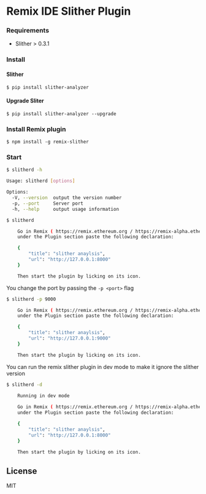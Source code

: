 # Remix IDE Slither Plugin

### Requirements
* Slither > 0.3.1

### Install 

#### Slither

```console
$ pip install slither-analyzer
```
#### Upgrade Sliter

```console
$ pip install slither-analyzer --upgrade
```
### Install Remix plugin

```console
$ npm install -g remix-slither
```

### Start

```sh
$ slitherd -h

Usage: slitherd [options]

Options:
  -V, --version  output the version number
  -p, --port     Server port
  -h, --help     output usage information
```

```sh
$ slitherd

    Go in Remix ( https://remix.ethereum.org / https://remix-alpha.ethereum.org ) / settings tab,
    under the Plugin section paste the following declaration:

    {
        "title": "slither anaylsis",
        "url": "http://127.0.0.1:8000"
    }

    Then start the plugin by licking on its icon.
```

You change the port by passing the `-p <port>` flag

```sh
$ slitherd -p 9000

    Go in Remix ( https://remix.ethereum.org / https://remix-alpha.ethereum.org ) / settings tab,
    under the Plugin section paste the following declaration:

    {
        "title": "slither anaylsis",
        "url": "http://127.0.0.1:9000"
    }

    Then start the plugin by licking on its icon.
```


You can run the remix slither plugin in dev mode to make it ignore
the slither version

```sh
$ slitherd -d
    
    Running in dev mode

    Go in Remix ( https://remix.ethereum.org / https://remix-alpha.ethereum.org ) / settings tab,
    under the Plugin section paste the following declaration:

    {
        "title": "slither anaylsis",
        "url": "http://127.0.0.1:8000"
    }

    Then start the plugin by licking on its icon.
```



License
-------
MIT
